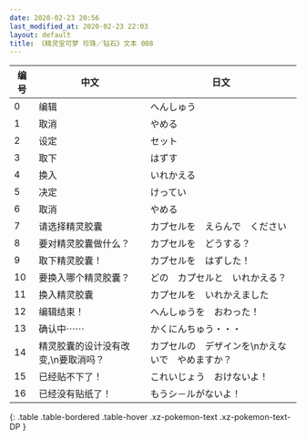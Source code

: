 ```yaml
---
date: 2020-02-23 20:56
last_modified_at: 2020-02-23 22:03
layout: default
title: 《精灵宝可梦 珍珠／钻石》文本 008
---
```

| 编号 | 中文 | 日文 |
| ---- | ---- | ---- |
| 0 | 编辑 | へんしゅう |
| 1 | 取消 | やめる |
| 2 | 设定 | セット |
| 3 | 取下 | はずす |
| 4 | 换入 | いれかえる |
| 5 | 决定 | けってい |
| 6 | 取消 | やめる |
| 7 | 请选择精灵胶囊 | カプセルを　えらんで　ください |
| 8 | 要对精灵胶囊做什么？ | カプセルを　どうする？ |
| 9 | 取下精灵胶囊！ | カプセルを　はずした！ |
| 10 | 要换入哪个精灵胶囊？ | どの　カプセルと　いれかえる？ |
| 11 | 换入精灵胶囊 | カプセルを　いれかえました |
| 12 | 编辑结束！ | へんしゅうを　おわった！ |
| 13 | 确认中⋯⋯ | かくにんちゅう・・・ |
| 14 | 精灵胶囊的设计没有改变,\n要取消吗？ | カプセルの　デザインを\nかえないで　やめますか？ |
| 15 | 已经贴不下了！ | これいじょう　おけないよ！ |
| 16 | 已经没有贴纸了！ | もうシ－ルがないよ！ |
{: .table .table-bordered .table-hover .xz-pokemon-text .xz-pokemon-text-DP }
